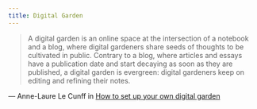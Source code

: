 ```yaml
---
title: Digital Garden
---
```


> A digital garden is an online space at the intersection of a notebook and a blog, where digital gardeners share seeds of thoughts to be cultivated in public. Contrary to a blog, where articles and essays have a publication date and start decaying as soon as they are published, a digital garden is evergreen: digital gardeners keep on editing and refining their notes.

— Anne-Laure Le Cunff in [How to set up your own digital garden](https://nesslabs.com/digital-garden-set-up)
